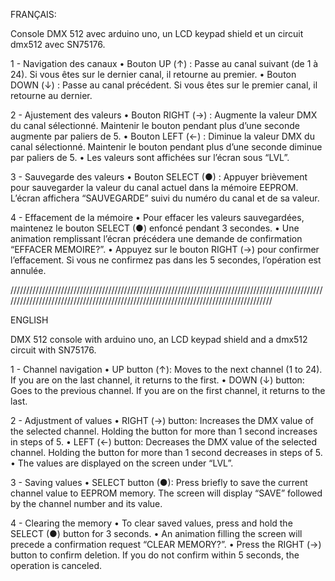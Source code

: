 FRANÇAIS:

Console DMX 512 avec arduino uno, un LCD keypad shield et un circuit dmx512 avec SN75176. 

1 - Navigation des canaux
	•	Bouton UP (↑) : Passe au canal suivant (de 1 à 24). Si vous êtes sur le dernier canal, il retourne au premier.
	•	Bouton DOWN (↓) : Passe au canal précédent. Si vous êtes sur le premier canal, il retourne au dernier.

2 -	Ajustement des valeurs
	•	Bouton RIGHT (→) : Augmente la valeur DMX du canal sélectionné. Maintenir le bouton pendant plus d’une seconde augmente par paliers de 5.
	•	Bouton LEFT (←) : Diminue la valeur DMX du canal sélectionné. Maintenir le bouton pendant plus d’une seconde diminue par paliers de 5.
	•	Les valeurs sont affichées sur l’écran sous “LVL”.

3 -	Sauvegarde des valeurs
	•	Bouton SELECT (●) : Appuyer brièvement pour sauvegarder la valeur du canal actuel dans la mémoire EEPROM. L’écran affichera “SAUVEGARDE” suivi du numéro du canal et de sa valeur.

4 -	Effacement de la mémoire
	•	Pour effacer les valeurs sauvegardées, maintenez le bouton SELECT (●) enfoncé pendant 3 secondes.
	•	Une animation remplissant l’écran précédera une demande de confirmation “EFFACER MEMOIRE?”.
	•	Appuyez sur le bouton RIGHT (→) pour confirmer l’effacement. Si vous ne confirmez pas dans les 5 secondes, l’opération est annulée.

 //////////////////////////////////////////////////////////////////////////////////////////////////////////////////////////////////////////////////////////////////////////////////////
 
ENGLISH

DMX 512 console with arduino uno, an LCD keypad shield and a dmx512 circuit with SN75176.

 1 - Channel navigation
	• UP button (↑): Moves to the next channel (1 to 24). If you are on the last channel, it returns to the first.
	• DOWN (↓) button: Goes to the previous channel. If you are on the first channel, it returns to the last.

2 - Adjustment of values
	• RIGHT (→) button: Increases the DMX value of the selected channel. Holding the button for more than 1 second increases in steps of 5.
	• LEFT (←) button: Decreases the DMX value of the selected channel. Holding the button for more than 1 second decreases in steps of 5.
	• The values ​​are displayed on the screen under “LVL”.

3 - Saving values
	• SELECT button (●): Press briefly to save the current channel value to EEPROM memory. The screen will display “SAVE” followed by the channel number and its value.

4 - Clearing the memory
	• To clear saved values, press and hold the SELECT (●) button for 3 seconds.
	• An animation filling the screen will precede a confirmation request “CLEAR MEMORY?”.
	• Press the RIGHT (→) button to confirm deletion. If you do not confirm within 5 seconds, the operation is canceled.
